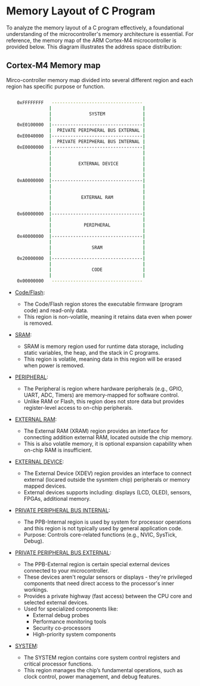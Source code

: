 # Memory Layout of C Program

To analyze the memory layout of a C program effectively, a foundational understanding of the microcontroller's memory architecture is essential.
For reference, the memory map of the ARM Cortex-M4 microcontroller is provided below. This diagram illustrates the address space distribution:

## Cortex-M4 Memory map

Mirco-controller memory map divided into several different region and each region has specific purpose or function.

```sh

 	0xFFFFFFFF   ----------------------------------
  	            |                                  |
  	            |              SYSTEM              |
  	            |                                  |
	0xE0100000  |----------------------------------|
  	            |  PRIVATE PERIPHERAL BUS EXTERNAL |
	0xE0040000  |----------------------------------|
  	            |  PRIVATE PERIPHERAL BUS INTERNAL |
	0xE0000000  |----------------------------------|
  	            |                                  |
  	            |                                  |
  	            |          EXTERNAL DEVICE         |
  	            |                                  |
  	            |                                  |
	0xA0000000  |----------------------------------|
  	            |                                  |
  	            |                                  |
  	            |           EXTERNAL RAM           |
  	            |                                  |
  	            |                                  |
	0x60000000  |----------------------------------|
  	            |                                  |
  	            |            PERIPHERAL            |
  	            |                                  |
	0x40000000  |----------------------------------|
  	            |                                  |
  	            |               SRAM               |
  	            |                                  |
	0x20000000  |----------------------------------|
  	            |                                  |
  	            |               CODE               |
  	            |                                  |
	0x00000000   ----------------------------------
```

- <ins>Code/Flash</ins>:
	- The Code/Flash region stores the executable firmware (program code) and read-only data.
	- This region is non-volatile, meaning it retains data even when power is removed.

- <ins>SRAM</ins>:
	- SRAM is memory region used for runtime data storage, including static variables, the heap, and the stack in C programs.
	- This region is volatile, meaning data in this region will be erased when power is removed.

- <ins>PERIPHERAL</ins>:
	- The Peripheral is region where hardware peripherals (e.g., GPIO, UART, ADC, Timers) are memory-mapped for software control.
	- Unlike RAM or Flash, this region does not store data but provides register-level access to on-chip peripherals.

- <ins>EXTERNAL RAM</ins>:
	- The External RAM (XRAM) region provides an interface for connecting addition external RAM, located outside the chip memory.
	- This is also volatile memory, it is optional expansion capability when on-chip RAM is insufficient.

- <ins>EXTERNAL DEVICE</ins>:
	- The External Device (XDEV) region provides an interface to connect external (locared outside the sysmtem chip) peripherals or memory mapped devices.
	- External devices supports including: displays (LCD, OLED), sensors, FPGAs, additional memory.

- <ins>PRIVATE PERIPHERAL BUS INTERNAL</ins>:
	- The PPB-Internal region is used by system for processor operations and this region is not typically used by general application code.
	- Purpose: Controls core-related functions (e.g., NVIC, SysTick, Debug).

- <ins>PRIVATE PERIPHERAL BUS EXTERNAL</ins>:
	- The PPB-External region is certain special external devices connected to your microcontroller. 
	- These devices aren't regular sensors or displays - they're privileged components that need direct access to the processor's inner workings.
	- Provides a private highway (fast access) between the CPU core and selected external devices.
	- Used for specialized components like:
		- External debug probes
		- Performance monitoring tools
		- Security co-processors
		- High-priority system components

- <ins>SYSTEM</ins>:
	- The SYSTEM region contains core system control registers and critical processor functions. 
	- This region manages the chip’s fundamental operations, such as clock control, power management, and debug features.




